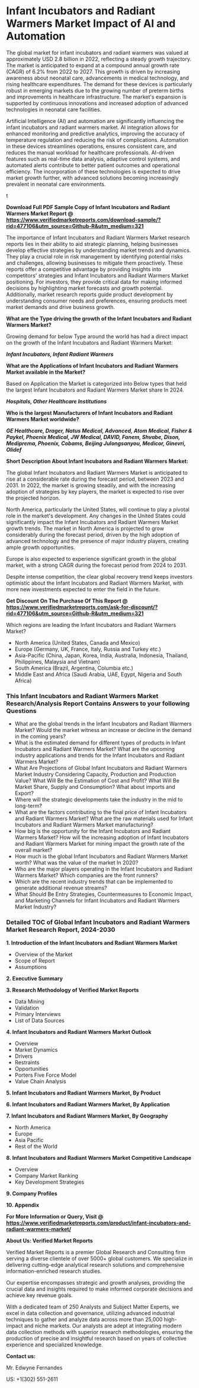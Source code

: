 <meta name="title" content="Global Infant Incubators and Radiant Warmers Market Impact of AI and Automation"><meta name="description" content="The global market for infant incubators and radiant warmers was valued at approximately USD 2.8 billion in 2022, reflecting a steady growth trajectory. The market is a"><meta name="title" content="Infant Incubators and Radiant Warmers Market Size, Share, Scope, Trends, Growth, Opportunities, Analysis, Forecast"><h1>Infant Incubators and Radiant Warmers Market Impact of AI and Automation</h1><p>The global market for infant incubators and radiant warmers was valued at approximately USD 2.8 billion in 2022, reflecting a steady growth trajectory. The market is anticipated to expand at a compound annual growth rate (CAGR) of 6.2% from 2022 to 2027. This growth is driven by increasing awareness about neonatal care, advancements in medical technology, and rising healthcare expenditures. The demand for these devices is particularly robust in emerging markets due to the growing number of preterm births and improvements in healthcare infrastructure. The market's expansion is supported by continuous innovations and increased adoption of advanced technologies in neonatal care facilities.</p><p>Artificial Intelligence (AI) and automation are significantly influencing the infant incubators and radiant warmers market. AI integration allows for enhanced monitoring and predictive analytics, improving the accuracy of temperature regulation and reducing the risk of complications. Automation in these devices streamlines operations, ensures consistent care, and reduces the manual workload for healthcare professionals. AI-driven features such as real-time data analysis, adaptive control systems, and automated alerts contribute to better patient outcomes and operational efficiency. The incorporation of these technologies is expected to drive market growth further, with advanced solutions becoming increasingly prevalent in neonatal care environments.</p>t</p><p id="" class=""><strong>Download Full PDF Sample Copy of Infant Incubators and Radiant Warmers Market Report @ <a href="https://www.verifiedmarketreports.com/download-sample/?rid=477106&utm_source=Github-R&utm_medium=321" target="_blank">https://www.verifiedmarketreports.com/download-sample/?rid=477106&utm_source=Github-R&utm_medium=321</a></strong></p><p>The importance of&nbsp;Infant Incubators and Radiant Warmers Market research reports lies in their ability to aid strategic planning, helping businesses develop effective strategies by understanding market trends and dynamics. They play a crucial role in risk management by identifying potential risks and challenges, allowing businesses to mitigate them proactively. These reports offer a competitive advantage by providing insights into competitors' strategies and Infant Incubators and Radiant Warmers Market positioning. For investors, they provide critical data for making informed decisions by highlighting market forecasts and growth potential. Additionally, market research reports guide product development by understanding consumer needs and preferences, ensuring products meet market demands and drive business growth.</p><p><strong>What are the&nbsp;Type driving the growth of the Infant Incubators and Radiant Warmers Market?</strong></p><p id="" class="">Growing demand for below Type around the world has had a direct impact on the growth of the Infant Incubators and Radiant Warmers Market:</p><em><strong>Infant Incubators, Infant Radiant Warmers</strong></em></p><strong>What are the&nbsp;Applications&nbsp;of Infant Incubators and Radiant Warmers Market available in the Market?</strong></p><p id="" class="">Based on Application the Market is categorized into Below types that held the largest Infant Incubators and Radiant Warmers Market share In 2024.</p><em><strong>Hospitals, Other Healthcare Institutions</strong></em></p><strong>Who is the largest Manufacturers of Infant Incubators and Radiant Warmers Market worldwide?</strong></p><p><em><strong>GE Healthcare, Drager, Natus Medical, Advanced, Atom Medical, Fisher & Paykel, Phoenix Medical, JW Medical, DAVID, Fanem, Shvabe, Dison, Mediprema, Phoenix, Cobams, Beijing Julongsanyou, Medicor, Ginevri, Olidef</strong></em></p><p id="" class=""><strong>Short Description About Infant Incubators and Radiant Warmers Market:</strong></p><p>The global Infant Incubators and Radiant Warmers Market is anticipated to rise at a considerable rate during the forecast period, between 2023 and 2031. In 2022, the market is growing steadily, and with the increasing adoption of strategies by key players, the market is expected to rise over the projected horizon.</p><p>North America, particularly the United States, will continue to play a pivotal role in the market's development. Any changes in the United States could significantly impact the Infant Incubators and Radiant Warmers Market growth trends. The market in North America is projected to grow considerably during the forecast period, driven by the high adoption of advanced technology and the presence of major industry players, creating ample growth opportunities.</p><p>Europe is also expected to experience significant growth in the global market, with a strong CAGR during the forecast period from 2024 to 2031.</p><p>Despite intense competition, the clear global recovery trend keeps investors optimistic about the Infant Incubators and Radiant Warmers Market, with more new investments expected to enter the field in the future.</p><p id="" class=""><strong>Get Discount On The Purchase Of This Report @ <a href="https://www.verifiedmarketreports.com/ask-for-discount/?rid=477106&utm_source=Github-R&utm_medium=321" target="_blank">https://www.verifiedmarketreports.com/ask-for-discount/?rid=477106&utm_source=Github-R&utm_medium=321</a></strong></p>Which regions are leading the Infant Incubators and Radiant Warmers Market?</p><ul><li>North America (United States, Canada and Mexico)</li><li>Europe (Germany, UK, France, Italy, Russia and Turkey etc.)</li><li>Asia-Pacific (China, Japan, Korea, India, Australia, Indonesia, Thailand, Philippines, Malaysia and Vietnam)</li><li>South America (Brazil, Argentina, Columbia etc.)</li><li>Middle East and Africa (Saudi Arabia, UAE, Egypt, Nigeria and South Africa)</li></ul><h3 id="" class="">This Infant Incubators and Radiant Warmers Market Research/Analysis Report Contains Answers to your following Questions</h3><ul><li>What are the global trends in the Infant Incubators and Radiant Warmers Market? Would the market witness an increase or decline in the demand in the coming years?</li><li>What is the estimated demand for different types of products in Infant Incubators and Radiant Warmers Market? What are the upcoming industry applications and trends for the Infant Incubators and Radiant Warmers Market?</li><li>What Are Projections of Global Infant Incubators and Radiant Warmers Market Industry Considering Capacity, Production and Production Value? What Will Be the Estimation of Cost and Profit? What Will Be Market Share, Supply and Consumption? What about imports and Export?</li><li>Where will the strategic developments take the industry in the mid to long-term?</li><li>What are the factors contributing to the final price of Infant Incubators and Radiant Warmers Market? What are the raw materials used for Infant Incubators and Radiant Warmers Market manufacturing?</li><li>How big is the opportunity for the Infant Incubators and Radiant Warmers Market? How will the increasing adoption of Infant Incubators and Radiant Warmers Market for mining impact the growth rate of the overall market?</li><li>How much is the global Infant Incubators and Radiant Warmers Market worth? What was the value of the market In 2020?</li><li>Who are the major players operating in the Infant Incubators and Radiant Warmers Market? Which companies are the front runners?</li><li>Which are the recent industry trends that can be implemented to generate additional revenue streams?</li><li>What Should Be Entry Strategies, Countermeasures to Economic Impact, and Marketing Channels for Infant Incubators and Radiant Warmers Market Industry?</li></ul><h3 id="" class="">Detailed TOC of Global Infant Incubators and Radiant Warmers Market Research Report, 2024-2030</h3><p id="" class=""><strong>1. Introduction of the Infant Incubators and Radiant Warmers Market</strong></p><ul><li>Overview of the Market</li><li>Scope of Report</li><li>Assumptions</li></ul><p id="" class=""><strong>2. Executive Summary</strong></p><p id="" class=""><strong>3. Research Methodology of Verified Market Reports</strong></p><ul><li>Data Mining</li><li>Validation</li><li>Primary Interviews</li><li>List of Data Sources</li></ul><p id="" class=""><strong>4. Infant Incubators and Radiant Warmers Market Outlook</strong></p><ul><li>Overview</li><li>Market Dynamics</li><li>Drivers</li><li>Restraints</li><li>Opportunities</li><li>Porters Five Force Model</li><li>Value Chain Analysis</li></ul><p id="" class=""><strong>5. Infant Incubators and Radiant Warmers Market, By Product</strong></p><p id="" class=""><strong>6. Infant Incubators and Radiant Warmers Market, By Application</strong></p><p id="" class=""><strong>7. Infant Incubators and Radiant Warmers Market, By Geography</strong></p><ul><li>North America</li><li>Europe</li><li>Asia Pacific</li><li>Rest of the World</li></ul><p id="" class=""><strong>8. Infant Incubators and Radiant Warmers Market Competitive Landscape</strong></p><ul><li>Overview</li><li>Company Market Ranking</li><li>Key Development Strategies</li></ul><p id="" class=""><strong>9. Company Profiles</strong></p><p id="" class=""><strong>10. Appendix</strong></p><p id="" class=""><strong>For More Information or Query, Visit @ <a href="https://www.verifiedmarketreports.com/product/infant-incubators-and-radiant-warmers-market/" target="_blank">https://www.verifiedmarketreports.com/product/infant-incubators-and-radiant-warmers-market/</a></strong></p><p id="" class=""><strong>About Us: Verified Market Reports</strong></p><p id="" class="">Verified Market Reports is a premier Global Research and Consulting firm serving a diverse clientele of over 5000+ global customers. We specialize in delivering cutting-edge analytical research solutions and comprehensive information-enriched research studies.</p><p id="" class="">Our expertise encompasses strategic and growth analyses, providing the crucial data and insights required to make informed corporate decisions and achieve key revenue goals.</p><p id="" class="">With a dedicated team of 250 Analysts and Subject Matter Experts, we excel in data collection and governance, utilizing advanced industrial techniques to gather and analyze data across more than 25,000 high-impact and niche markets. Our analysts are adept at integrating modern data collection methods with superior research methodologies, ensuring the production of precise and insightful research based on years of collective experience and specialized knowledge.</p><p id="" class=""><strong>Contact us:</strong></p><p id="" class="">Mr. Edwyne Fernandes</p><p id="" class="">US: +1(302) 551-2611</p>
